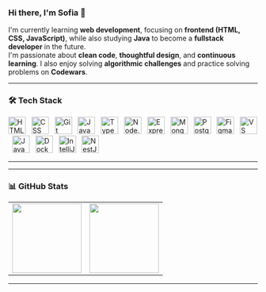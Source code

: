 ### Hi there, I'm Sofia 👋

I'm currently learning **web development**, focusing on **frontend (HTML, CSS, JavaScript)**, while also studying **Java** to become a **fullstack developer** in the future.  
I'm passionate about **clean code**, **thoughtful design**, and **continuous learning**. I also enjoy solving **algorithmic challenges** and practice solving problems on **Codewars**.


---

### 🛠️ Tech Stack

<p align="left">
  <img src="https://cdn.jsdelivr.net/gh/devicons/devicon/icons/html5/html5-original.svg" alt="HTML" title="HTML" width="35" height="35"/>
  &nbsp;
  <img src="https://cdn.jsdelivr.net/gh/devicons/devicon/icons/css3/css3-original.svg" alt="CSS" title="CSS" width="35" height="35"/>
  &nbsp;
  <img src="https://cdn.jsdelivr.net/gh/devicons/devicon/icons/git/git-original.svg" alt="Git" title="Git" width="35" height="35"/>
  &nbsp;
  <img src="https://cdn.jsdelivr.net/gh/devicons/devicon/icons/javascript/javascript-original.svg" alt="JavaScript" title="JavaScript" width="35" height="35"/>
  &nbsp;
  <img src="https://cdn.jsdelivr.net/gh/devicons/devicon/icons/typescript/typescript-original.svg" alt="TypeScript" title="TypeScript" width="35" height="35"/>
  &nbsp;
  <img src="https://cdn.jsdelivr.net/gh/devicons/devicon/icons/nodejs/nodejs-original.svg" alt="Node.js" title="Node.js" width="35" height="35"/>
  &nbsp;

  <picture>
    <source media="(prefers-color-scheme: dark)" srcset="https://cdn.simpleicons.org/express/FFFFFF"/>
    <source media="(prefers-color-scheme: light)" srcset="https://cdn.simpleicons.org/express/000000"/>
    <img src="https://cdn.simpleicons.org/express/000000" alt="Express" title="Express" width="35" height="35"/>
  </picture>
  &nbsp;

  <img src="https://cdn.jsdelivr.net/gh/devicons/devicon/icons/mongodb/mongodb-original.svg" alt="MongoDB" title="MongoDB" width="35" height="35"/>
  &nbsp;
  <img src="https://cdn.jsdelivr.net/gh/devicons/devicon/icons/postgresql/postgresql-original.svg" alt="PostgreSQL" title="PostgreSQL" width="35" height="35"/>
  &nbsp;
  <img src="https://cdn.jsdelivr.net/gh/devicons/devicon/icons/figma/figma-original.svg" alt="Figma" title="Figma" width="35" height="35"/>
  &nbsp;
  <img src="https://cdn.jsdelivr.net/gh/devicons/devicon/icons/vscode/vscode-original.svg" alt="VS Code" title="VS Code" width="35" height="35"/>
  &nbsp;
  <img src="https://cdn.jsdelivr.net/gh/devicons/devicon/icons/java/java-original.svg" alt="Java" title="Java" width="35" height="35"/>
  &nbsp;
  <img src="https://cdn.jsdelivr.net/gh/devicons/devicon/icons/docker/docker-original.svg" alt="Docker" title="Docker" width="35" height="35"/>
  &nbsp;
  <img src="https://cdn.jsdelivr.net/gh/devicons/devicon/icons/intellij/intellij-original.svg" alt="IntelliJ IDEA" title="IntelliJ IDEA" width="35" height="35"/>
  &nbsp;
  <img src="https://cdn.jsdelivr.net/gh/devicons/devicon/icons/nestjs/nestjs-original.svg" alt="NestJS" title="NestJS" width="35" height="35"/>
</p>

---
---

### 📊 GitHub Stats

<table><tr valign="top">
<td>
  <img src="https://github-readme-stats.vercel.app/api?username=SofiaKubo&show_icons=true&theme=tokyonight" height="140"/>
</td>
<td>
  <img src="https://github-readme-stats.vercel.app/api/top-langs/?username=SofiaKubo&layout=compact&theme=tokyonight" height="140"/>
</td>
</tr></table>

---
